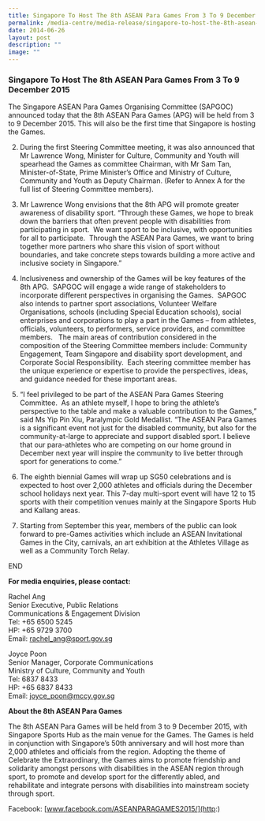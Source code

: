 ```yaml
---
title: Singapore To Host The 8th ASEAN Para Games From 3 To 9 December 2015
permalink: /media-centre/media-release/singapore-to-host-the-8th-asean-para-games-from-3-to-9-december-2015/
date: 2014-06-26
layout: post
description: ""
image: ""
---
```

### **Singapore To Host The 8th ASEAN Para Games From 3 To 9 December 2015**
The Singapore ASEAN Para Games Organising Committee (SAPGOC) announced today that the 8th ASEAN Para Games (APG) will be held from 3 to 9 December 2015. This will also be the first time that Singapore is hosting the Games.   

2. During the first Steering Committee meeting, it was also announced that Mr Lawrence Wong, Minister for Culture, Community and Youth will spearhead the Games as committee Chairman, with Mr Sam Tan, Minister-of-State, Prime Minister’s Office and Ministry of Culture, Community and Youth as Deputy Chairman. (Refer to Annex A for the full list of Steering Committee members). 

3. Mr Lawrence Wong envisions that the 8th APG will promote greater awareness of disability sport. “Through these Games, we hope to break down the barriers that often prevent people with disabilities from participating in sport.  We want sport to be inclusive, with opportunities for all to participate.  Through the ASEAN Para Games, we want to bring together more partners who share this vision of sport without boundaries, and take concrete steps towards building a more active and inclusive society in Singapore.”  

4. Inclusiveness and ownership of the Games will be key features of the 8th APG.  SAPGOC will engage a wide range of stakeholders to incorporate different perspectives in organising the Games.  SAPGOC also intends to partner sport associations, Volunteer Welfare Organisations, schools (including Special Education schools), social enterprises and corporations to play a part in the Games – from athletes, officials, volunteers, to performers, service providers, and committee members.   The main areas of contribution considered in the composition of the Steering Committee members include: Community Engagement, Team Singapore and disability sport development, and Corporate Social Responsibility.  Each steering committee member has the unique experience or expertise to provide the perspectives, ideas, and guidance needed for these important areas.

5. “I feel privileged to be part of the ASEAN Para Games Steering Committee.  As an athlete myself, I hope to bring the athlete’s perspective to the table and make a valuable contribution to the Games,” said Ms Yip Pin Xiu, Paralympic Gold Medallist. “The ASEAN Para Games is a significant event not just for the disabled community, but also for the community-at-large to appreciate and support disabled sport. I believe that our para-athletes who are competing on our home ground in December next year will inspire the community to live better through sport for generations to come.”  

6. The eighth biennial Games will wrap up SG50 celebrations and is expected to host over 2,000 athletes and officials during the December school holidays next year. This 7-day multi-sport event will have 12 to 15 sports with their competition venues mainly at the Singapore Sports Hub and Kallang areas.

7. Starting from September this year, members of the public can look forward to pre-Games activities which include an ASEAN Invitational Games in the City, carnivals, an art exhibition at the Athletes Village as well as a Community Torch Relay. 

END

  
  
**For media enquiries, please contact:**  
  
Rachel Ang  
Senior Executive, Public Relations  
Communications & Engagement Division  
Tel: +65 6500 5245  
HP: +65 9729 3700  
Email: [rachel\_ang@sport.gov.sg](http:)  
  
Joyce Poon  
Senior Manager, Corporate Communications  
Ministry of Culture, Community and Youth  
Tel: 6837 8433   
HP: +65 6837 8433  
Email: [joyce\_poon@mccy.gov.sg](http:)  
  
  
**About the 8th ASEAN Para Games**   
  
The 8th ASEAN Para Games will be held from 3 to 9 December 2015, with Singapore Sports Hub as the main venue for the Games. The Games is held in conjunction with Singapore’s 50th anniversary and will host more than 2,000 athletes and officials from the region. Adopting the theme of Celebrate the Extraordinary, the Games aims to promote friendship and solidarity amongst persons with disabilities in the ASEAN region through sport, to promote and develop sport for the differently abled, and rehabilitate and integrate persons with disabilities into mainstream society through sport.   
  
Facebook: [www.facebook.com/ASEANPARAGAMES2015/](http:)